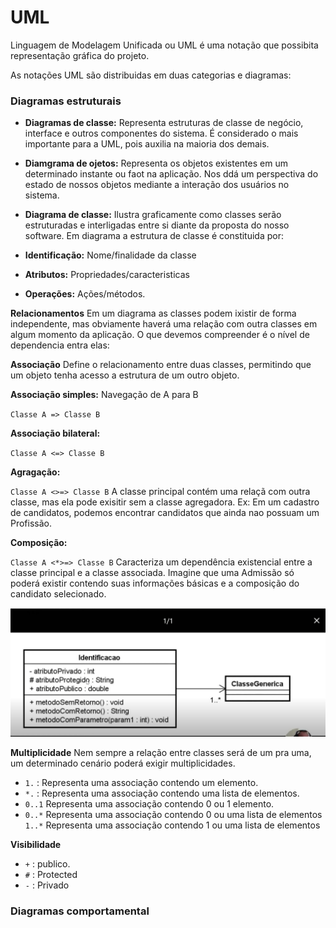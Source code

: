 # UML
Linguagem de Modelagem Unificada ou UML é uma notação que possibita representação gráfica do projeto.

As notações UML são distribuidas em duas categorias e diagramas:

### Diagramas estruturais
- **Diagramas de classe:** Representa estruturas de classe de negócio, interface e outros componentes do sistema. É considerado o mais importante para a UML, pois auxilia na maioria dos demais.

- **Diamgrama de ojetos:** Representa os objetos existentes em um determinado instante ou faot na aplicação.
Nos ddá um perspectiva do estado de nossos objetos mediante a interação dos usuários no sistema.

- **Diagrama de classe:** Ilustra graficamente como classes serão estruturadas e interligadas entre si diante da proposta do nosso software.
Em diagrama a estrutura de classe é constituida por: 
- **Identificação:** Nome/finalidade da classe
- **Atributos:** Propriedades/caracteristicas
- **Operações:** Ações/métodos.

**Relacionamentos**
Em um diagrama as classes podem ixistir de forma independente, mas obviamente haverá uma relação com outra classes em algum momento da aplicação. 
O que devemos compreender é o nível de dependencia entra elas:

**Associação**
Define o relacionamento entre duas classes, permitindo que um objeto tenha acesso a estrutura de um outro objeto.

**Associação simples:** Navegação de A para B

`Classe A => Classe B`

**Associação bilateral:**

`Classe A <=> Classe B`

**Agragação:**

`Classe A <>=> Classe B`
A classe principal contém uma relaçã com outra classe, mas ela pode exisitir sem a classe agregadora. 
Ex: Em um cadastro de candidatos, podemos encontrar candidatos que ainda nao possuam um Profissão.

**Composição:**

`Classe A <*>=> Classe B`
Caracteriza um dependência existencial entre a classe principal e a classe associada. Imagine que uma Admissão só poderá existir contendo suas informações básicas e a composição do candidato selecionado.

![identificação](image.png)

**Multiplicidade**
Nem sempre a relação entre classes será de um pra uma, um determinado cenário poderá exigir multiplicidades.
- `1.` : Representa uma associação contendo um elemento.
- `*.` : Representa uma associação contendo uma lista de elementos.
- `0..1` Representa uma associação contendo 0 ou 1 elemento.
- `0..*` Representa uma associação contendo 0 ou uma lista de elementos
`1..*` Representa uma associação contendo 1 ou uma lista de elementos

**Visibilidade**
- `+` : publico.
- `#` : Protected
- `-` : Privado

### Diagramas comportamental